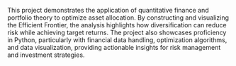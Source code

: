 This project demonstrates the application of quantitative finance and portfolio theory to optimize asset allocation. By constructing and visualizing the Efficient Frontier, the analysis highlights how diversification can reduce risk while achieving target returns. The project also showcases proficiency in Python, particularly with financial data handling, optimization algorithms, and data visualization, providing actionable insights for risk management and investment strategies.
